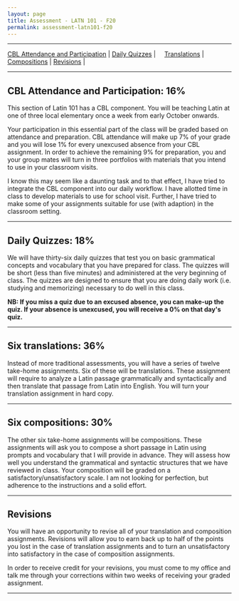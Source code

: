 ```yaml
---
layout: page
title: Assessment - LATN 101 - F20
permalink: assessment-latn101-f20
---
```

***

[CBL Attendance and Participation](#cbl-attendance-and-participation-16) \| [Daily Quizzes](#daily-quizzes-18) \|
&nbsp;&nbsp;&nbsp;&nbsp;[Translations](#six-translations-36) \| [Compositions](#six-compositions-30) \| [Revisions](#revisions) \|

***

## CBL Attendance and Participation: 16%
This section of Latin 101 has a CBL component. You will be teaching Latin at one of three local elementary once a week from early October onwards.

Your participation in this essential part of the class will be graded based on attendance and preparation. CBL attendance will make up 7% of your grade and you will lose 1% for every unexcused absence from your CBL assignment. In order to achieve the remaining 9% for preparation, you and your group mates will turn in three portfolios with materials that you intend to use in your classroom visits.

I know this may seem like a daunting task and to that effect, I have tried to integrate the CBL component into our daily workflow. I have allotted time in class to develop materials to use for school visit. Further, I have tried to make some of your assignments suitable for use (with adaption) in the classroom setting.

***

## Daily Quizzes: 18%

We will have thirty-six daily quizzes that test you on basic grammatical concepts and vocabulary that you have prepared for class. The quizzes will be short (less than five minutes) and administered at the very beginning of class. The quizzes are designed to ensure that you are doing daily work (i.e. studying and memorizing) necessary to do well in this class.

**NB: If you miss a quiz due to an excused absence, you can make-up the quiz. If your absence is unexcused, you will receive a 0% on that day's quiz.**

***

## Six translations: 36%
Instead of more traditional assessments, you will have a series of twelve take-home assignments. Six of these will be translations. These assignment will require to analyze a Latin passage grammatically and syntactically and then translate that passage from Latin into English. You will turn your translation assignment in hard copy.

***

## Six compositions: 30%
The other six take-home assignments will be compositions. These assignments will ask you to compose a short passage in Latin using prompts and vocabulary that I will provide in advance. They will assess how well you understand the grammatical and syntactic structures that we have reviewed in class. Your composition will be graded on a satisfactory/unsatisfactory scale. I am not looking for perfection, but adherence to the instructions and a solid effort.

***

## Revisions
You will have an opportunity to revise all of your translation and composition assignments. Revisions will allow you to earn back up to half of the points you lost in the case of translation assignments and to turn an unsatisfactory into satisfactory in the case of composition assignments.

In order to receive credit for your revisions, you must come to my office and talk me through your corrections within two weeks of receiving your graded assignment.

***
